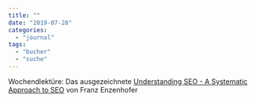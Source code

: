 ```yaml
---
title: ""
date: "2019-07-28"
categories: 
  - "journal"
tags: 
  - "bucher"
  - "suche"
---
```


Wochendlektüre: Das ausgezeichnete [Understanding SEO - A Systematic Approach to SEO](https://www.fullstackoptimization.com/b/understanding-seo) von Franz Enzenhofer

